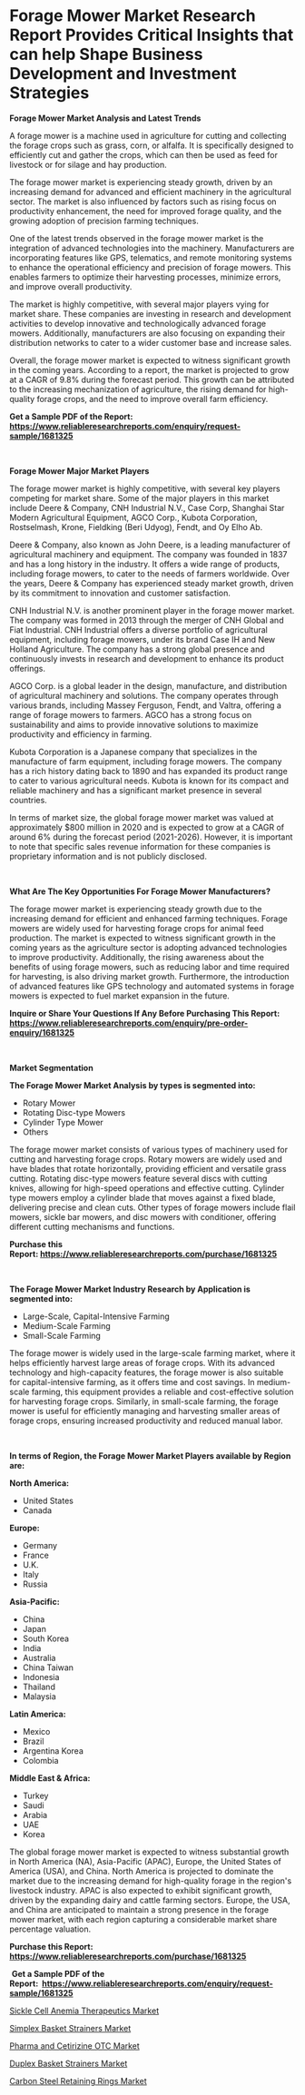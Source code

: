 <p><h1>Forage Mower Market Research Report Provides Critical Insights that can help Shape Business Development and Investment Strategies</h1></p><p><strong>Forage Mower Market Analysis and Latest Trends</strong></p>
<p><p>A forage mower is a machine used in agriculture for cutting and collecting the forage crops such as grass, corn, or alfalfa. It is specifically designed to efficiently cut and gather the crops, which can then be used as feed for livestock or for silage and hay production.</p><p>The forage mower market is experiencing steady growth, driven by an increasing demand for advanced and efficient machinery in the agricultural sector. The market is also influenced by factors such as rising focus on productivity enhancement, the need for improved forage quality, and the growing adoption of precision farming techniques.</p><p>One of the latest trends observed in the forage mower market is the integration of advanced technologies into the machinery. Manufacturers are incorporating features like GPS, telematics, and remote monitoring systems to enhance the operational efficiency and precision of forage mowers. This enables farmers to optimize their harvesting processes, minimize errors, and improve overall productivity.</p><p>The market is highly competitive, with several major players vying for market share. These companies are investing in research and development activities to develop innovative and technologically advanced forage mowers. Additionally, manufacturers are also focusing on expanding their distribution networks to cater to a wider customer base and increase sales.</p><p>Overall, the forage mower market is expected to witness significant growth in the coming years. According to a report, the market is projected to grow at a CAGR of 9.8% during the forecast period. This growth can be attributed to the increasing mechanization of agriculture, the rising demand for high-quality forage crops, and the need to improve overall farm efficiency.</p></p>
<p><strong>Get a Sample PDF of the Report:&nbsp; <a href="https://www.reliableresearchreports.com/enquiry/request-sample/1681325">https://www.reliableresearchreports.com/enquiry/request-sample/1681325</a></strong></p>
<p>&nbsp;</p>
<p><strong>Forage Mower Major Market Players</strong></p>
<p><p>The forage mower market is highly competitive, with several key players competing for market share. Some of the major players in this market include Deere & Company, CNH Industrial N.V., Case Corp, Shanghai Star Modern Agricultural Equipment, AGCO Corp., Kubota Corporation, Rostselmash, Krone, Fieldking (Beri Udyog), Fendt, and Oy Elho Ab.</p><p>Deere & Company, also known as John Deere, is a leading manufacturer of agricultural machinery and equipment. The company was founded in 1837 and has a long history in the industry. It offers a wide range of products, including forage mowers, to cater to the needs of farmers worldwide. Over the years, Deere & Company has experienced steady market growth, driven by its commitment to innovation and customer satisfaction.</p><p>CNH Industrial N.V. is another prominent player in the forage mower market. The company was formed in 2013 through the merger of CNH Global and Fiat Industrial. CNH Industrial offers a diverse portfolio of agricultural equipment, including forage mowers, under its brand Case IH and New Holland Agriculture. The company has a strong global presence and continuously invests in research and development to enhance its product offerings.</p><p>AGCO Corp. is a global leader in the design, manufacture, and distribution of agricultural machinery and solutions. The company operates through various brands, including Massey Ferguson, Fendt, and Valtra, offering a range of forage mowers to farmers. AGCO has a strong focus on sustainability and aims to provide innovative solutions to maximize productivity and efficiency in farming.</p><p>Kubota Corporation is a Japanese company that specializes in the manufacture of farm equipment, including forage mowers. The company has a rich history dating back to 1890 and has expanded its product range to cater to various agricultural needs. Kubota is known for its compact and reliable machinery and has a significant market presence in several countries.</p><p>In terms of market size, the global forage mower market was valued at approximately $800 million in 2020 and is expected to grow at a CAGR of around 6% during the forecast period (2021-2026). However, it is important to note that specific sales revenue information for these companies is proprietary information and is not publicly disclosed.</p></p>
<p>&nbsp;</p>
<p><strong>What Are The Key Opportunities For Forage Mower Manufacturers?</strong></p>
<p><p>The forage mower market is experiencing steady growth due to the increasing demand for efficient and enhanced farming techniques. Forage mowers are widely used for harvesting forage crops for animal feed production. The market is expected to witness significant growth in the coming years as the agriculture sector is adopting advanced technologies to improve productivity. Additionally, the rising awareness about the benefits of using forage mowers, such as reducing labor and time required for harvesting, is also driving market growth. Furthermore, the introduction of advanced features like GPS technology and automated systems in forage mowers is expected to fuel market expansion in the future.</p></p>
<p><strong>Inquire or Share Your Questions If Any Before Purchasing This Report: <a href="https://www.reliableresearchreports.com/enquiry/pre-order-enquiry/1681325">https://www.reliableresearchreports.com/enquiry/pre-order-enquiry/1681325</a></strong></p>
<p>&nbsp;</p>
<p><strong>Market Segmentation</strong></p>
<p><strong>The Forage Mower Market Analysis by types is segmented into:</strong></p>
<p><ul><li>Rotary Mower</li><li>Rotating Disc-type Mowers</li><li>Cylinder Type Mower</li><li>Others</li></ul></p>
<p><p>The forage mower market consists of various types of machinery used for cutting and harvesting forage crops. Rotary mowers are widely used and have blades that rotate horizontally, providing efficient and versatile grass cutting. Rotating disc-type mowers feature several discs with cutting knives, allowing for high-speed operations and effective cutting. Cylinder type mowers employ a cylinder blade that moves against a fixed blade, delivering precise and clean cuts. Other types of forage mowers include flail mowers, sickle bar mowers, and disc mowers with conditioner, offering different cutting mechanisms and functions.</p></p>
<p><strong>Purchase this Report:&nbsp;<a href="https://www.reliableresearchreports.com/purchase/1681325">https://www.reliableresearchreports.com/purchase/1681325</a></strong></p>
<p>&nbsp;</p>
<p><strong>The Forage Mower Market Industry Research by Application is segmented into:</strong></p>
<p><ul><li>Large-Scale, Capital-Intensive Farming</li><li>Medium-Scale Farming</li><li>Small-Scale Farming</li></ul></p>
<p><p>The forage mower is widely used in the large-scale farming market, where it helps efficiently harvest large areas of forage crops. With its advanced technology and high-capacity features, the forage mower is also suitable for capital-intensive farming, as it offers time and cost savings. In medium-scale farming, this equipment provides a reliable and cost-effective solution for harvesting forage crops. Similarly, in small-scale farming, the forage mower is useful for efficiently managing and harvesting smaller areas of forage crops, ensuring increased productivity and reduced manual labor.</p></p>
<p>&nbsp;</p>
<p><strong>In terms of Region, the Forage Mower Market Players available by Region are:</strong></p>
<p>
    <p> <strong> North America: </strong>
        <ul>
            <li>United States</li>
            <li>Canada</li>
        </ul>
        </p> 
    <p> <strong> Europe: </strong>
        <ul>
            <li>Germany</li>
            <li>France</li>
            <li>U.K.</li>
            <li>Italy</li>
            <li>Russia</li>
        </ul>
        </p> 
    <p> <strong> Asia-Pacific: </strong>
        <ul>
            <li>China</li>
            <li>Japan</li>
            <li>South Korea</li>
            <li>India</li>
            <li>Australia</li>
            <li>China Taiwan</li>
            <li>Indonesia</li>
            <li>Thailand</li>
            <li>Malaysia</li>
        </ul>
        </p> 
    <p> <strong> Latin America: </strong>
        <ul>
            <li>Mexico</li>
            <li>Brazil</li>
            <li>Argentina Korea</li>
            <li>Colombia</li>
        </ul>
        </p> 
    <p> <strong> Middle East & Africa: </strong>
        <ul>
            <li>Turkey</li>
            <li>Saudi</li>
            <li>Arabia</li>
            <li>UAE</li>
            <li>Korea</li>
        </ul>
    </p>
    </p>
<p><p>The global forage mower market is expected to witness substantial growth in North America (NA), Asia-Pacific (APAC), Europe, the United States of America (USA), and China. North America is projected to dominate the market due to the increasing demand for high-quality forage in the region's livestock industry. APAC is also expected to exhibit significant growth, driven by the expanding dairy and cattle farming sectors. Europe, the USA, and China are anticipated to maintain a strong presence in the forage mower market, with each region capturing a considerable market share percentage valuation.</p></p>
<p><strong>Purchase this Report: <a href="https://www.reliableresearchreports.com/purchase/1681325">https://www.reliableresearchreports.com/purchase/1681325</a></strong></p>
<p>&nbsp;<strong>Get a Sample PDF of the Report:&nbsp;&nbsp;<a href="https://www.reliableresearchreports.com/enquiry/request-sample/1681325">https://www.reliableresearchreports.com/enquiry/request-sample/1681325</a></strong></p>
<p><strong></strong></p>
<p><p><a href="https://www.linkedin.com/pulse/sickle-cell-anemia-therapeutics-market-size-share-global/">Sickle Cell Anemia Therapeutics Market</a></p><p><a href="https://medium.com/@melissaarnold2022/simplex-basket-strainers-market-size-growth-forecast-2023-2030-52978e26e16c">Simplex Basket Strainers Market</a></p><p><a href="https://www.linkedin.com/pulse/pharma-cetirizine-otc-market-share-amp-new-trends-analysis/">Pharma and Cetirizine OTC Market</a></p><p><a href="https://medium.com/@heatherhall44/duplex-basket-strainers-market-size-growth-forecast-2023-2030-1de805795573">Duplex Basket Strainers Market</a></p><p><a href="https://www.linkedin.com/pulse/carbon-steel-retaining-rings-market-size-2023-2030-global/">Carbon Steel Retaining Rings Market</a></p></p>